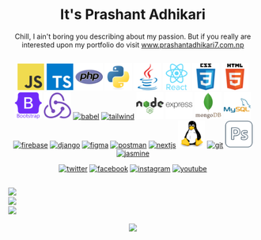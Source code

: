 <h1 align="center">It's Prashant Adhikari</h1>
<p align="center">Chill, I ain't boring you describing about my passion. But if you really are interested upon my
  portfolio do visit <a target="_blank" href="https://www.prashantadhikari7.com.np">www.prashantadhikari7.com.np</a></p>
<h2 align="center"></h2>
<p align="center"><a target="_blank"
    href="https://raw.githubusercontent.com/devicons/devicon/master/icons/javascript/javascript-original.svg"
    style="display: inline-block; ""><img src="
    https://raw.githubusercontent.com/devicons/devicon/master/icons/javascript/javascript-original.svg" alt="javascript"
    width="55" height="55" /></a>
  <a target="_blank"
    href="https://raw.githubusercontent.com/devicons/devicon/master/icons/typescript/typescript-original.svg"
    style="display: inline-block; "><img
      src="https://raw.githubusercontent.com/devicons/devicon/master/icons/typescript/typescript-original.svg"
      alt="typescript" width="55" height="55" /></a>
  <a target="_blank" href="https://raw.githubusercontent.com/devicons/devicon/master/icons/php/php-original.svg"
    style="display: inline-block; "><img
      src="https://raw.githubusercontent.com/devicons/devicon/master/icons/php/php-original.svg" alt="php" width="55"
      height="55" /></a>
  <a target="_blank" href="https://raw.githubusercontent.com/devicons/devicon/master/icons/python/python-original.svg"
    style="display: inline-block; "><img
      src="https://raw.githubusercontent.com/devicons/devicon/master/icons/python/python-original.svg" alt="python"
      width="55" height="55" /></a>
  <a target="_blank" href="https://raw.githubusercontent.com/devicons/devicon/master/icons/java/java-original.svg"
    style="display: inline-block; "><img
      src="https://raw.githubusercontent.com/devicons/devicon/master/icons/java/java-original.svg" alt="java" width="55"
      height="55" /></a>
  <a target="_blank"
    href="https://raw.githubusercontent.com/devicons/devicon/master/icons/react/react-original-wordmark.svg"
    style="display: inline-block; "><img
      src="https://raw.githubusercontent.com/devicons/devicon/master/icons/react/react-original-wordmark.svg"
      alt="react" width="55" height="55" /></a>
  <a target="_blank"
    href="https://raw.githubusercontent.com/devicons/devicon/master/icons/css3/css3-original-wordmark.svg"
    style="display: inline-block; "><img
      src="https://raw.githubusercontent.com/devicons/devicon/master/icons/css3/css3-original-wordmark.svg" alt="css3"
      width="55" height="55" /></a>
  <a target="_blank"
    href="https://raw.githubusercontent.com/devicons/devicon/master/icons/html5/html5-original-wordmark.svg"
    style="display: inline-block; "><img
      src="https://raw.githubusercontent.com/devicons/devicon/master/icons/html5/html5-original-wordmark.svg"
      alt="html5" width="55" height="55" /></a>
  <a target="_blank"
    href="https://raw.githubusercontent.com/devicons/devicon/master/icons/bootstrap/bootstrap-plain-wordmark.svg"
    style="display: inline-block; " border: 10px solid black;"><img
      src="https://raw.githubusercontent.com/devicons/devicon/master/icons/bootstrap/bootstrap-plain-wordmark.svg"
      alt="bootstrap" width="55" height="55" /></a>
  <a target="_blank" href="https://raw.githubusercontent.com/devicons/devicon/master/icons/redux/redux-original.svg"
    style="display: inline-block; "><img
      src="https://raw.githubusercontent.com/devicons/devicon/master/icons/redux/redux-original.svg" alt="redux"
      width="55" height="55" /></a>
  <a target="_blank" href="https://www.vectorlogo.zone/logos/babeljs/babeljs-icon.svg"
    style="display: inline-block; "><img src="https://www.vectorlogo.zone/logos/babeljs/babeljs-icon.svg" alt="babel"
      width="55" height="55" /></a>
  <a target="_blank" href="https://www.vectorlogo.zone/logos/tailwindcss/tailwindcss-icon.svg"
    style="display: inline-block; "><img src="https://www.vectorlogo.zone/logos/tailwindcss/tailwindcss-icon.svg"
      alt="tailwind" width="55" height="55" /></a>
  <a target="_blank"
    href="https://raw.githubusercontent.com/devicons/devicon/master/icons/nodejs/nodejs-original-wordmark.svg"
    style="display: inline-block; "><img
      src="https://raw.githubusercontent.com/devicons/devicon/master/icons/nodejs/nodejs-original-wordmark.svg"
      alt="nodejs" width="55" height="55" /></a>
  <a target="_blank"
    href="https://raw.githubusercontent.com/devicons/devicon/master/icons/express/express-original-wordmark.svg"
    style="display: inline-block; "><img
      src="https://raw.githubusercontent.com/devicons/devicon/master/icons/express/express-original-wordmark.svg"
      alt="express" width="55" height="55" /></a>
  <a target="_blank"
    href="https://raw.githubusercontent.com/devicons/devicon/master/icons/mongodb/mongodb-original-wordmark.svg"
    style="display: inline-block; "><img
      src="https://raw.githubusercontent.com/devicons/devicon/master/icons/mongodb/mongodb-original-wordmark.svg"
      alt="mongodb" width="55" height="55" /></a>
  <a target="_blank"
    href="https://raw.githubusercontent.com/devicons/devicon/master/icons/mysql/mysql-original-wordmark.svg"
    style="display: inline-block; "><img
      src="https://raw.githubusercontent.com/devicons/devicon/master/icons/mysql/mysql-original-wordmark.svg"
      alt="mysql" width="55" height="55" /></a>
  <a target="_blank" href="https://www.vectorlogo.zone/logos/firebase/firebase-icon.svg"
    style="display: inline-block; "><img src="https://www.vectorlogo.zone/logos/firebase/firebase-icon.svg"
      alt="firebase" width="55" height="55" /></a>
  <a target="_blank" href="https://cdn.worldvectorlogo.com/logos/django.svg" style="display: inline-block; "><img
      src="https://cdn.worldvectorlogo.com/logos/django.svg" alt="django" width="55" height="55" /></a>
  <a target="_blank" href="https://www.vectorlogo.zone/logos/figma/figma-icon.svg" style="display: inline-block; "><img
      src="https://www.vectorlogo.zone/logos/figma/figma-icon.svg" alt="figma" width="55" height="55" /></a>
  <a target="_blank" href="https://www.vectorlogo.zone/logos/getpostman/getpostman-icon.svg"
    style="display: inline-block; "><img src="https://www.vectorlogo.zone/logos/getpostman/getpostman-icon.svg"
      alt="postman" width="55" height="55" /></a>
  <a target="_blank" href="https://cdn.worldvectorlogo.com/logos/nextjs-2.svg" style="display: inline-block; "><img
      src="https://cdn.worldvectorlogo.com/logos/nextjs-2.svg" alt="nextjs" width="55" height="55" /></a>
  <a target="_blank" href="https://raw.githubusercontent.com/devicons/devicon/master/icons/linux/linux-original.svg"
    style="display: inline-block; "><img
      src="https://raw.githubusercontent.com/devicons/devicon/master/icons/linux/linux-original.svg" alt="linux"
      width="55" height="55" /></a>
  <a target="_blank" href="https://www.vectorlogo.zone/logos/git-scm/git-scm-icon.svg"
    style="display: inline-block; "><img src="https://www.vectorlogo.zone/logos/git-scm/git-scm-icon.svg" alt="git"
      width="55" height="55" /></a>
  <a target="_blank" href="https://raw.githubusercontent.com/devicons/devicon/master/icons/photoshop/photoshop-line.svg"
    style="display: inline-block; "><img
      src="https://raw.githubusercontent.com/devicons/devicon/master/icons/photoshop/photoshop-line.svg" alt="photoshop"
      width="55" height="55" /></a>
  <a target="_blank" href="https://www.vectorlogo.zone/logos/jasmine/jasmine-icon.svg"
    style="display: inline-block; "><img src="https://www.vectorlogo.zone/logos/jasmine/jasmine-icon.svg" alt="jasmine"
      width="55" height="55" /></a>
</p>

<p align="center"><a target="_blank" href="https://twitter.com/pr4xnt" style="display: inline-block; "><img
      src="https://img.shields.io/badge/twitter-x?style=for-the-badge&logo=x&logoColor=white&color=%230f1419"
      alt="twitter" /></a>
  <a target="_blank" href="https://www.facebook.com/pr4shant.xd" style="display: inline-block; "><img
      src="https://img.shields.io/badge/facebook-logo?style=for-the-badge&logo=facebook&logoColor=white&color=%230866ff"
      alt="facebook" /></a>
  <a target="_blank" href="https://www.instagram.com/pr4xnt" style="display: inline-block; "><img
      src="https://img.shields.io/badge/instagram-logo?style=for-the-badge&logo=instagram&logoColor=white&color=%23F35369"
      alt="instagram" /></a>
  <a target="_blank" href="https://www.youtube.com/@lynxplays6702" style="display: inline-block; "><img
      src="https://img.shields.io/badge/youtube-logo?style=for-the-badge&logo=youtube&logoColor=white&color=%23cc0000"
      alt="youtube" /></a>
</p>
<h2 align=""></h2>


<div align="left">
  <a href="https://github.com/ryo-ma/github-profile-trophy" target="_blank">
    <img
      src="https://github-profile-trophy.vercel.app/?username=pr4shxnt&theme=juicyfresh&column=6&margin-w=15&margin-h=15" />
  </a>


</div>

<div>
  <div align="left">
    <a href="https://github-readme-stats.vercel.app" target="_blank">
      <img
        src="https://github-readme-stats.vercel.app/api?username=pr4shxnt&show_icons=true&theme=material-palenight" />
    </a>
  </div>

  <div align="left">
    <a href="https://git.io/streak-stats" target="_blank">
      <img src="https://github-readme-streak-stats.herokuapp.com?user=pr4shxnt&theme=material-palenight" />
    </a>
  </div>

</div>

<p align="center">
  <a href="https://github.com/pr4shxnt">
    <img align="center"
      src="https://github-readme-activity-graph.vercel.app/graph?username=pr4shxnt&theme=github-compact" />
  </a>
</p>
